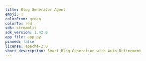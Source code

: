 ```yaml
---
title: Blog Generator Agent
emoji: 🐨
colorFrom: green
colorTo: red
sdk: streamlit
sdk_version: 1.42.0
app_file: app.py
pinned: false
license: apache-2.0
short_description: Smart Blog Generation with Auto-Refinement
---
```

